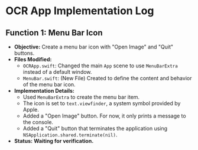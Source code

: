 # OCR App Implementation Log

## Function 1: Menu Bar Icon

- **Objective:** Create a menu bar icon with "Open Image" and "Quit" buttons.
- **Files Modified:**
    - `OCRApp.swift`: Changed the main `App` scene to use `MenuBarExtra` instead of a default window.
    - `MenuBar.swift`: (New File) Created to define the content and behavior of the menu bar icon.
- **Implementation Details:**
    - Used `MenuBarExtra` to create the menu bar item.
    - The icon is set to `text.viewfinder`, a system symbol provided by Apple.
    - Added a "Open Image" button. For now, it only prints a message to the console.
    - Added a "Quit" button that terminates the application using `NSApplication.shared.terminate(nil)`.
- **Status:** **Waiting for verification.**